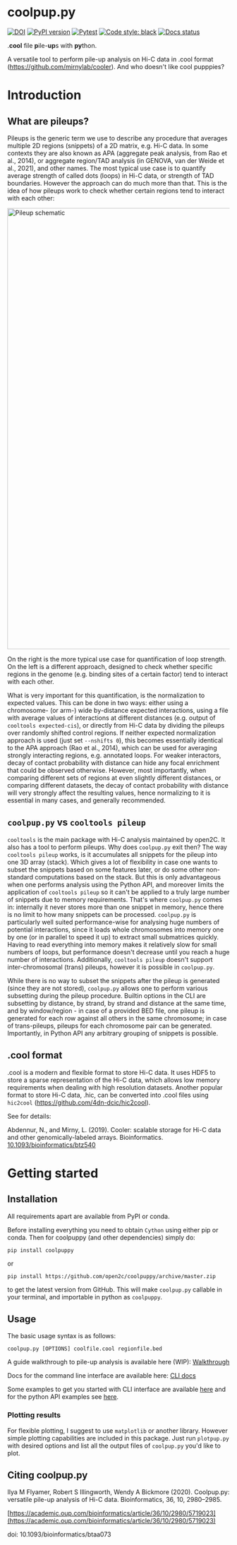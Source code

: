 # coolpup.py
[![DOI](https://zenodo.org/badge/147190130.svg)](https://zenodo.org/badge/latestdoi/147190130)
[![PyPI version](https://badge.fury.io/py/coolpuppy.svg)](https://badge.fury.io/py/coolpuppy)
[![Pytest](https://github.com/open2c/coolpuppy/actions/workflows/pytest.yml/badge.svg)](https://github.com/open2c/coolpuppy/actions/workflows/pytest.yml)
[![Code style: black](https://img.shields.io/badge/code%20style-black-000000.svg)](https://github.com/psf/black)
[![Docs status](https://readthedocs.org/projects/coolpuppy/badge/)](https://coolpuppy.readthedocs.io/en/latest/)

.**cool** file **p**ile-**up**s with **py**thon.

A versatile tool to perform pile-up analysis on Hi-C data in .cool format (https://github.com/mirnylab/cooler). And who doesn't like cool pupppies?

# Introduction

## What are pileups?

Pileups is the generic term we use to describe any procedure that averages multiple 2D regions (snippets) of a 2D matrix, e.g. Hi-C data. In some contexts they are also known as APA (aggregate peak analysis, from Rao et al., 2014), or aggregate region/TAD analysis (in GENOVA, van der Weide et al., 2021), and other names.
The most typical use case is to quantify average strength of called dots (loops) in Hi-C data, or strength of TAD boundaries. However the approach can do much more than that.
This is the idea of how pileups work to check whether certain regions tend to interact with each other:

<img src="https://raw.githubusercontent.com/open2c/coolpuppy/master/loop_quant.png" alt="Pileup schematic" width="1000px"/>

On the right is the more typical use case for quantification of loop strength. On the left is a different approach, designed to check whether specific regions in the genome (e.g. binding sites of a certain factor) tend to interact with each other.

What is very important for this quantification, is the normalization to expected values. This can be done in two ways: either using a chromosome- (or arm-) wide by-distance expected interactions, using a file with average values of interactions at different distances (e.g. output of `cooltools expected-cis`), or directly from Hi-C data by dividing the pileups over randomly shifted control regions. If neither expected normalization approach is used (just set `--nshifts 0`), this becomes essentially identical to the APA approach (Rao et al., 2014), which can be used for averaging strongly interacting regions, e.g. annotated loops. For weaker interactors, decay of contact probability with distance can hide any focal enrichment that could be observed otherwise. However, most importantly, when comparing different sets of regions at even slightly different distances, or comparing different datasets, the decay of contact probability with distance will very strongly affect the resulting values, hence normalizing to it is essential in many cases, and generally recommended.

## `coolpup.py` vs `cooltools pileup`

`cooltools` is the main package with Hi-C analysis maintained by open2C. It also has a tool to perform pileups. Why does `coolpup.py` exit then?
The way `cooltools pileup` works, is it accumulates all snippets for the pileup into one 3D array (stack). Which gives a lot of flexibility in case one wants to subset the snippets based on some features later, or do some other non-standard computations based on the stack. But this is only advantageous when one performs analysis using the Python API, and moreover limits the application of `cooltools pileup` so it can't be applied to a truly large number of snippets due to memory requirements. That's where `coolpup.py` comes in: internally it never stores more than one snippet in memory, hence there is no limit to how many snippets can be processed. `coolpup.py` is particularly well suited performance-wise for analysing huge numbers of potential interactions, since it loads whole chromosomes into memory one by one (or in parallel to speed it up) to extract small submatrices quickly. Having to read everything into memory makes it relatively slow for small numbers of loops, but performance doesn't decrease until you reach a huge number of interactions. Additionally, `cooltools pileup` doesn't support inter-chromosomal (trans) pileups, however it is possible in `coolpup.py`.

While there is no way to subset the snippets after the pileup is generated (since they are not stored), `coolpup.py` allows one to perform various subsetting during the pileup procedure. Builtin options in the CLI are subsetting by distance, by strand, by strand and distance at the same time, and by window/region - in case of a provided BED file, one pileup is generated for each row against all others in the same chromosome; in case of trans-pileups, pileups for each chromosome pair can be generated. Importantly, in Python API any arbitrary grouping of snippets is possible.

## .cool format

.cool is a modern and flexible format to store Hi-C data.
It uses HDF5 to store a sparse representation of the Hi-C data, which allows low memory requirements when dealing with high resolution datasets. Another popular format to store Hi-C data, .hic, can be converted into .cool files using `hic2cool` (https://github.com/4dn-dcic/hic2cool).

See for details:

Abdennur, N., and Mirny, L. (2019). Cooler: scalable storage for Hi-C data and other genomically-labeled arrays. Bioinformatics. [10.1093/bioinformatics/btz540](https://doi.org/10.1093/bioinformatics/btz540)

# Getting started

## Installation
All requirements apart are available from PyPI or conda. 

Before installing everything you need to obtain `Cython` using either pip or conda. Then for coolpuppy (and other dependencies) simply do:

`pip install coolpuppy`

or

`pip install https://github.com/open2c/coolpuppy/archive/master.zip`

to get the latest version from GitHub. This will make `coolpup.py` callable in your terminal, and importable in python as `coolpuppy`.

## Usage

The basic usage syntax is as follows:

`coolpup.py [OPTIONS] coolfile.cool regionfile.bed` 

A guide walkthrough to pile-up analysis is available here (WIP): [Walkthrough](https://coolpuppy.readthedocs.io/en/latest/walkthrough.html)

Docs for the command line interface are available here: [CLI docs](https://coolpuppy.readthedocs.io/en/latest/coolpup_py_cli.html)

Some examples to get you started with CLI interface are available [here](https://coolpuppy.readthedocs.io/en/latest/Examples/Walkthrough_CLI.html) and for the python API examples see [here](https://coolpuppy.readthedocs.io/en/latest/Examples/Walkthrough_API.html).

### Plotting results
For flexible plotting, I suggest to use `matplotlib` or another library. However simple plotting capabilities are included in this package. Just run `plotpup.py` with desired options and list all the output files of `coolpup.py` you'd like to plot.

## Citing coolpup.py
Ilya M Flyamer, Robert S Illingworth, Wendy A Bickmore (2020). Coolpup.py: versatile pile-up analysis of Hi-C data. Bioinformatics, 36, 10, 2980–2985.

[https://academic.oup.com/bioinformatics/article/36/10/2980/5719023](https://academic.oup.com/bioinformatics/article/36/10/2980/5719023)

doi: 10.1093/bioinformatics/btaa073

